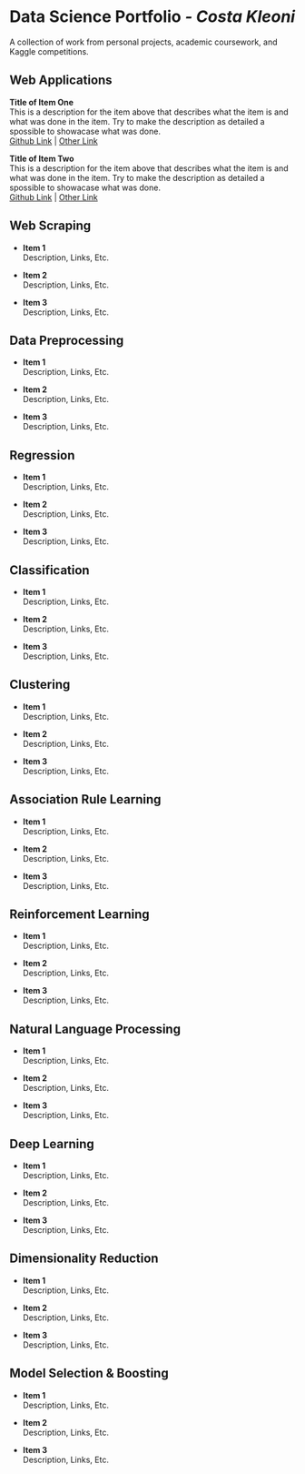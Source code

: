 # Data Science Portfolio *- Costa Kleoni*
A collection of work from personal projects, academic coursework, and Kaggle competitions.

Web Applications
------
**Title of Item One**  
This is a description for the item above that describes what the item is and what was done in the item. Try to make the description as detailed a spossible to showacase what was done.  
[Github Link](https://www.github.com) | [Other Link](https://www.github.com)

**Title of Item Two**  
This is a description for the item above that describes what the item is and what was done in the item. Try to make the description as detailed a spossible to showacase what was done.  
[Github Link](https://www.github.com) | [Other Link](https://www.github.com)  

Web Scraping
------
* **Item 1**  
Description, Links, Etc.  

* **Item 2**  
Description, Links, Etc. 

* **Item 3**  
Description, Links, Etc.  

Data Preprocessing
------
* **Item 1**  
Description, Links, Etc.  

* **Item 2**  
Description, Links, Etc. 

* **Item 3**  
Description, Links, Etc.  

Regression
------
* **Item 1**  
Description, Links, Etc.  

* **Item 2**  
Description, Links, Etc. 

* **Item 3**  
Description, Links, Etc.  

Classification
------
* **Item 1**  
Description, Links, Etc.  

* **Item 2**  
Description, Links, Etc. 

* **Item 3**  
Description, Links, Etc.  

Clustering 
------
* **Item 1**  
Description, Links, Etc.  

* **Item 2**  
Description, Links, Etc. 

* **Item 3**  
Description, Links, Etc.  

Association Rule Learning
------
* **Item 1**  
Description, Links, Etc.  

* **Item 2**  
Description, Links, Etc. 

* **Item 3**  
Description, Links, Etc.  

Reinforcement Learning
------
* **Item 1**  
Description, Links, Etc.  

* **Item 2**  
Description, Links, Etc. 

* **Item 3**  
Description, Links, Etc.  

Natural Language Processing
------
* **Item 1**  
Description, Links, Etc.  

* **Item 2**  
Description, Links, Etc. 

* **Item 3**  
Description, Links, Etc.  

Deep Learning
------
* **Item 1**  
Description, Links, Etc.  

* **Item 2**  
Description, Links, Etc. 

* **Item 3**  
Description, Links, Etc.  

Dimensionality Reduction
------
* **Item 1**  
Description, Links, Etc.  

* **Item 2**  
Description, Links, Etc. 

* **Item 3**  
Description, Links, Etc.  

Model Selection & Boosting
------
* **Item 1**  
Description, Links, Etc.  

* **Item 2**  
Description, Links, Etc. 

* **Item 3**  
Description, Links, Etc.  


